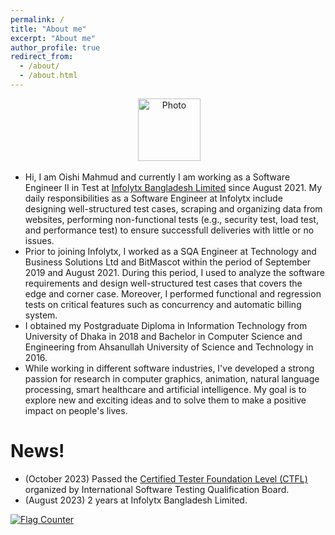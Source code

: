 ```yaml
---
permalink: /
title: "About me"
excerpt: "About me"
author_profile: true
redirect_from: 
  - /about/
  - /about.html
---
```


<p align="center"> &nbsp;<img src="https://www.infolytx.com/wp-content/uploads/2021/10/Infolytx-logo-400x148.png" alt="Photo" style="height: 100px; width:100px;"></p>


- Hi, I am Oishi Mahmud and currently I am working as a Software Engineer II in Test at <a href="https://www.infolytx.com/" target="_blank">Infolytx Bangladesh Limited</a> since August 2021. My daily responsibilities as a Software Engineer at Infolytx include designing well-structured test cases, scraping and organizing data from websites, performing non-functional tests (e.g., security test, load test, and performance test) to ensure successfull deliveries with little or no issues.
- Prior to joining Infolytx, I worked as a SQA Engineer at Technology and Business Solutions Ltd and BitMascot within the period of September 2019 and August 2021. During this period, I used to analyze the software requirements and design well-structured test cases that covers the edge and corner case. Moreover, I performed functional and regression tests on critical features such as concurrency and automatic billing system.
- I obtained my Postgraduate Diploma in Information Technology from University of Dhaka in 2018 and Bachelor in Computer Science and Engineering from Ahsanullah University of Science and Technology in 2016.
- While working in different software industries, I've developed a strong passion for research in computer graphics, animation, natural language processing, smart healthcare and artificial intelligence.  My goal is to explore new and exciting ideas and to solve them to make a positive impact on people's lives. 


News!
======
- (October 2023) Passed the <a href="https://www.istqb.org/certifications/certified-tester-foundation-level" target="_blank">Certified Tester Foundation Level (CTFL)</a>  organized by International Software Testing Qualification Board.
- (August 2023) 2 years at Infolytx Bangladesh Limited.






<a href="https://info.flagcounter.com/hhcY"><img src="https://s11.flagcounter.com/count2/hhcY/bg_FFFFFF/txt_000000/border_CCCCCC/columns_2/maxflags_10/viewers_0/labels_0/pageviews_0/flags_0/percent_0/" alt="Flag Counter" border="0"></a>

